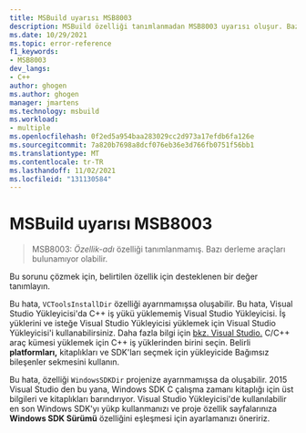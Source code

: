 ```yaml
---
title: MSBuild uyarısı MSB8003
description: MSBuild özelliği tanımlanmadan MSB8003 uyarısı oluşur. Bazı derleme araçları bulunamıyor olabilir.
ms.date: 10/29/2021
ms.topic: error-reference
f1_keywords:
- MSB8003
dev_langs:
- C++
author: ghogen
ms.author: ghogen
manager: jmartens
ms.technology: msbuild
ms.workload:
- multiple
ms.openlocfilehash: 0f2ed5a954baa283029cc2d973a17efdb6fa126e
ms.sourcegitcommit: 7a820b7698a8dcf076eb36e3d766fb0751f56bb1
ms.translationtype: MT
ms.contentlocale: tr-TR
ms.lasthandoff: 11/02/2021
ms.locfileid: "131130584"
---
```

# <a name="msbuild-warning-msb8003"></a>MSBuild uyarısı MSB8003

> MSB8003: *Özellik-adı* özelliği tanımlanmamış. Bazı derleme araçları bulunamıyor olabilir.

Bu sorunu çözmek için, belirtilen özellik için desteklenen bir değer tanımlayın.

Bu hata, `VCToolsInstallDir` özelliği ayarnmamışsa oluşabilir. Bu hata, Visual Studio Yükleyicisi'da C++ iş yükü yüklememiş Visual Studio Yükleyicisi. İş yüklerini ve isteğe Visual Studio Yükleyicisi yüklemek için Visual Studio Yükleyicisi'i kullanabilirsiniz. Daha fazla bilgi için [bkz. Visual Studio.](../../install/modify-visual-studio.md) C/C++ araç kümesi yüklemek için C++ iş yüklerinden birini seçin. Belirli **platformları,** kitaplıkları ve SDK'ları seçmek için yükleyicide Bağımsız bileşenler sekmesini kullanın.

Bu hata, özelliği `WindowsSDKDir` projenize ayarnmamışsa da oluşabilir. 2015 Visual Studio den bu yana, Windows SDK C çalışma zamanı kitaplığı için üst bilgileri ve kitaplıkları barındırıyor. Visual Studio Yükleyicisi'de kullanılabilir en son Windows SDK'yı yükp kullanmanızı ve proje özellik sayfalarınıza **Windows SDK Sürümü** özelliğini eşleşmesi için ayarlamanızı öneririz.

